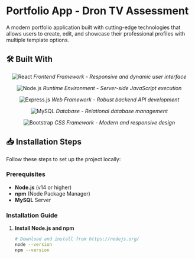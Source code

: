 # Portfolio App - Dron TV Assessment

A modern portfolio application built with cutting-edge technologies that allows users to create, edit, and showcase their professional profiles with multiple template options.

## 🛠️ Built With

<div align="center">

![React](https://img.shields.io/badge/React-20232A?style=for-the-badge&logo=react&logoColor=61DAFB)
*Frontend Framework - Responsive and dynamic user interface*

![Node.js](https://img.shields.io/badge/Node.js-339933?style=for-the-badge&logo=nodedotjs&logoColor=white)
*Runtime Environment - Server-side JavaScript execution*

![Express.js](https://img.shields.io/badge/Express.js-000000?style=for-the-badge&logo=express&logoColor=white)
*Web Framework - Robust backend API development*

![MySQL](https://img.shields.io/badge/MySQL-005C84?style=for-the-badge&logo=mysql&logoColor=white)
*Database - Relational database management*

![Bootstrap](https://img.shields.io/badge/Bootstrap-563D7C?style=for-the-badge&logo=bootstrap&logoColor=white)
*CSS Framework - Modern and responsive design*

</div>

## 📥 Installation Steps

Follow these steps to set up the project locally:

### Prerequisites
- **Node.js** (v14 or higher)
- **npm** (Node Package Manager)
- **MySQL** Server

### Installation Guide
1. **Install Node.js and npm**
   ```bash
   # Download and install from https://nodejs.org/
   node --version
   npm --version
   ```
